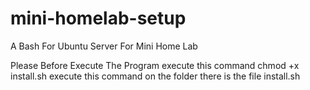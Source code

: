 # mini-homelab-setup
A Bash For Ubuntu Server For Mini Home Lab

Please Before Execute The Program execute this command
chmod +x install.sh
execute this command on the folder there is the file install.sh
